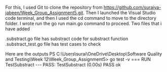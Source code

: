 For this, I used Git to clone the repository from https://github.com/suraiya-jabeen/Week_Group_Assignment5.git. Then I launched the Visual Studio code terminal, and then I used the cd command to move to the directory folder. I wrote run the go run main.go command to proceed. Two files that i have added

.substract.go file has substract code for substract function
.substract_test.go file has test cases to check 

Here are the outputs
PS C:\Users\surai\OneDrive\Desktop\Software Quality and Testing\Week 12\Week_Group_Assignment5> go test -v
=== RUN   TestSubstract
--- PASS: TestSubstract (0.00s)
PASS
ok     
